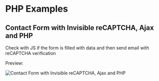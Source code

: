 # PHP Examples

## Contact Form with Invisible reCAPTCHA, Ajax and PHP

Check with JS if the form is filled with data and then send email with reCAPTCHA verification

Preview: 

![Contact Form with Invisible reCAPTCHA, Ajax and PHP](https://i.imgur.com/aj59wwn.png)
